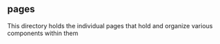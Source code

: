 ## pages

This directory holds the individual pages that hold and organize various components within them